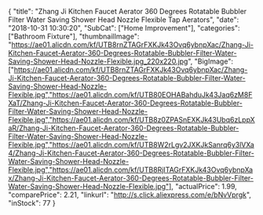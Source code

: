 {
	"title": "Zhang Ji Kitchen Faucet Aerator 360 Degrees Rotatable Bubbler Filter Water Saving Shower Head Nozzle Flexible Tap Aerators",
	"date": "2018-10-31 10:30:20",
	"SubCat": ["Home Improvement"],
	"categories": ["Bathroom Fixture"],
	"thumbnailImage": "https://ae01.alicdn.com/kf/UTB8rnZTAGrFXKJk43Ovq6ybnpXac/Zhang-Ji-Kitchen-Faucet-Aerator-360-Degrees-Rotatable-Bubbler-Filter-Water-Saving-Shower-Head-Nozzle-Flexible.jpg_220x220.jpg",
	"BigImage": ["https://ae01.alicdn.com/kf/UTB8rnZTAGrFXKJk43Ovq6ybnpXac/Zhang-Ji-Kitchen-Faucet-Aerator-360-Degrees-Rotatable-Bubbler-Filter-Water-Saving-Shower-Head-Nozzle-Flexible.jpg","https://ae01.alicdn.com/kf/UTB80EOHABahduJk43Jaq6zM8FXaT/Zhang-Ji-Kitchen-Faucet-Aerator-360-Degrees-Rotatable-Bubbler-Filter-Water-Saving-Shower-Head-Nozzle-Flexible.jpg","https://ae01.alicdn.com/kf/UTB8z0ZPASnEXKJk43Ubq6zLppXaR/Zhang-Ji-Kitchen-Faucet-Aerator-360-Degrees-Rotatable-Bubbler-Filter-Water-Saving-Shower-Head-Nozzle-Flexible.jpg","https://ae01.alicdn.com/kf/UTB8W2rLgv2JXKJkSanrq6y3lVXa4/Zhang-Ji-Kitchen-Faucet-Aerator-360-Degrees-Rotatable-Bubbler-Filter-Water-Saving-Shower-Head-Nozzle-Flexible.jpg","https://ae01.alicdn.com/kf/UTB8RjITAGrFXKJk43Ovq6ybnpXax/Zhang-Ji-Kitchen-Faucet-Aerator-360-Degrees-Rotatable-Bubbler-Filter-Water-Saving-Shower-Head-Nozzle-Flexible.jpg"],
	"actualPrice": 1.99,
	"comparePrice": 2.21,
	"linkurl": "http://s.click.aliexpress.com/e/bNvVprgk",
	"inStock": 77
}
